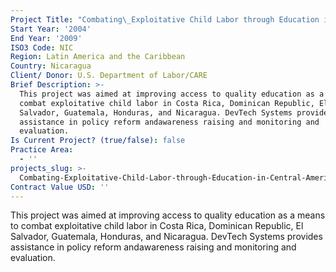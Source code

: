 ```yaml
---
Project Title: "Combating\_Exploitative Child Labor through Education in Central America Project in Nicaragua"
Start Year: '2004'
End Year: '2009'
ISO3 Code: NIC
Region: Latin America and the Caribbean
Country: Nicaragua
Client/ Donor: U.S. Department of Labor/CARE
Brief Description: >-
  This project was aimed at improving access to quality education as a means to
  combat exploitative child labor in Costa Rica, Dominican Republic, El
  Salvador, Guatemala, Honduras, and Nicaragua. DevTech Systems provides
  assistance in policy reform andawareness raising and monitoring and
  evaluation.
Is Current Project? (true/false): false
Practice Area:
  - ''
projects_slug: >-
  Combating-Exploitative-Child-Labor-through-Education-in-Central-America-Project-in-Nicaragua
Contract Value USD: ''
---
```

This project was aimed at improving access to quality education as a means to combat exploitative child labor in Costa Rica, Dominican Republic, El Salvador, Guatemala, Honduras, and Nicaragua. DevTech Systems provides assistance in policy reform andawareness raising and monitoring and evaluation.